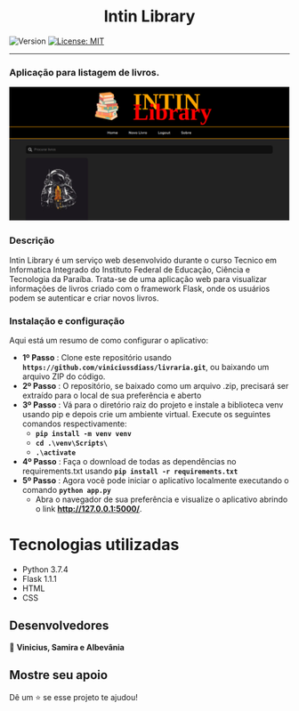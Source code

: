 <h1 align="center">Intin Library</h1>
<p>
  <img alt="Version" src="https://img.shields.io/badge/version-1.1.1-blue.svg?cacheSeconds=2592000" />
  <a href="LICENSE" target="_blank">
    <img alt="License: MIT" src="https://img.shields.io/npm/l/react" />
  </a>
</p>

---

###  Aplicação para listagem de livros.
![alt text](/livraria/static/src/site.png)

### Descrição
Intin Library é um serviço web desenvolvido durante o curso Tecnico em Informatica Integrado do Instituto Federal de Educação, Ciência e Tecnologia da Paraíba.
Trata-se de uma aplicação web para visualizar informações de livros criado com o framework Flask, onde os usuários podem se autenticar e criar novos livros.

### Instalação e configuração
Aqui está um resumo de como configurar o aplicativo:
* **1º Passo** : Clone este repositório usando **`https://github.com/viniciussdiass/livraria.git`**, ou baixando um arquivo ZIP do código.
* **2º Passo** : O repositório, se baixado como um arquivo .zip, precisará ser extraído para o local de sua preferência e aberto
* **3º Passo** : Vá para o diretório raiz do projeto e instale a biblioteca venv usando pip e depois crie um ambiente virtual. Execute os seguintes comandos respectivamente:
    * **`pip install -m venv venv`**
    * **`cd .\venv\Scripts\`**
    * **`.\activate`**
* **4º Passo** : Faça o download de todas as dependências no requirements.txt usando **`pip install -r requirements.txt`**
* **5º Passo** : Agora você pode iniciar o aplicativo localmente executando o comando **`python app.py`**
    * Abra o navegador de sua preferência e visualize o aplicativo abrindo o link **http://127.0.0.1:5000/**.

# Tecnologias utilizadas
* Python 3.7.4
* Flask 1.1.1
* HTML  
* CSS

## Desenvolvedores

👤 **Vinicius, Samira e Albevânia**

## Mostre seu apoio

Dê um ⭐️ se esse projeto te ajudou!
